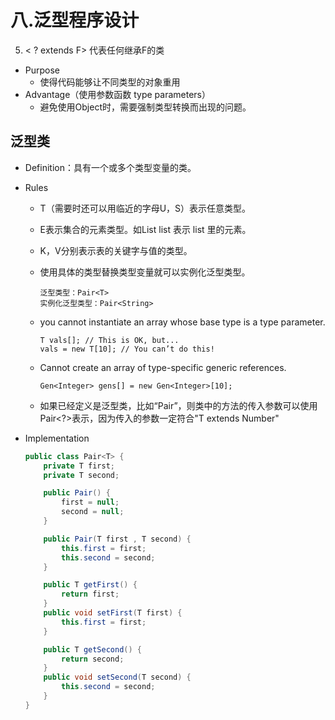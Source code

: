 # 八.泛型程序设计

5. < ? extends F> 代表任何继承F的类

- Purpose
  - 使得代码能够让不同类型的对象重用
- Advantage（使用参数函数 type parameters）
  - 避免使用Object时，需要强制类型转换而出现的问题。

## 泛型类

- Definition：具有一个或多个类型变量的类。

- Rules

  - T（需要时还可以用临近的字母U，S）表示任意类型。  

    <!--T在编译之后就是Object-->

  - E表示集合的元素类型。如List<E> list 表示 list 里的元素。

  - K，V分别表示表的关键字与值的类型。

  - 使用具体的类型替换类型变量就可以实例化泛型类型。

    ```
    泛型类型：Pair<T>
    实例化泛型类型：Pair<String>
    ```
    
  - you cannot instantiate an array whose base type is a type parameter. 

    ```
    T vals[]; // This is OK, but...
    vals = new T[10]; // You can’t do this!
    ```

  - Cannot create an array of type-specific generic references.

    ```
    Gen<Integer> gens[] = new Gen<Integer>[10];
    ```

  - 如果已经定义是泛型类，比如“Pair<T extends Number>”，则类中的方法的传入参数可以使用Pair<?>表示，因为传入的参数一定符合"T extends Number"

- Implementation

  <!--定义泛型类-->

  ```java
  public class Pair<T> {
      private T first;
      private T second;
  
      public Pair() {
          first = null;
          second = null;
      }
  
      public Pair(T first , T second) {
          this.first = first;
          this.second = second;
      }
  
      public T getFirst() {
          return first;
      }
      public void setFirst(T first) {
          this.first = first;
      }
  
      public T getSecond() {
          return second;
      }
      public void setSecond(T second) {
          this.second = second;
      }
  }
  ```

  

